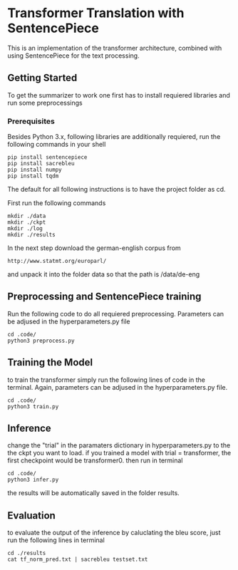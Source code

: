 # Transformer Translation with SentencePiece 
This is an implementation of the transformer architecture, combined with using SentencePiece for the text processing.
## Getting Started

To get the summarizer to work one first has to install requiered libraries and run some preprocessings

### Prerequisites

Besides Python 3.x, following libraries are additionally requiered, run the following commands in your shell

```
pip install sentencepiece
pip install sacrebleu
pip install numpy
pip install tqdm
```
The default for all following instructions is to have the project folder as cd.

First run the following commands
```
mkdir ./data
mkdir ./ckpt
mkdir ./log
mkdir ./results
```
In the next step download the german-english corpus from 
```
http://www.statmt.org/europarl/
```
and unpack it into the folder data so that the path is /data/de-eng

## Preprocessing and SentencePiece training
Run the following code to do all requiered preprocessing. Parameters can be adjused in the hyperparameters.py file
```
cd .code/
python3 preprocess.py
```
## Training the Model
to train the transformer simply run the following lines of code in the terminal. Again, parameters can be adjused in the hyperparameters.py file.
```
cd .code/
python3 train.py
```

## Inference
change the "trial" in the paramaters dictionary in hyperparameters.py to the the ckpt you want to load. if you trained a model with trial = transformer, the first checkpoint would be transformer0.
then run in terminal
```
cd .code/
python3 infer.py
```
the results will be automatically saved in the folder results. 

## Evaluation
to evaluate the output of the inference by caluclating the bleu score, just run the following lines in terminal
```
cd ./results
cat tf_norm_pred.txt | sacrebleu testset.txt
```
